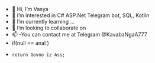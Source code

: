 - 👋 Hi, I’m Vasya 
- 👀 I’m interested in C# ASP.Net Telegram bot, SQL,  Kotlin  
- 🌱 I’m currently learning ...
- 💞️ I’m looking to collaborate on 
- 📫 -You can contact me at Telegram @KavabaNgaA777
- if(null == anal )
-     return Govno iz Ass; 




